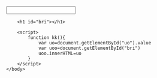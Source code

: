 <!DOCTYPE html>
<html>
    <head>
        <title>Page Title</title>
    </head>
    <body>
        <input oninput="kk()"id="uo">
        
        <h1 id="bri"></h1>
        
        <script>
            function kk(){
                var uo=document.getElementById("uo").value
                var uoo=document.getElementById("bri")
                uoo.innerHTML=uo
            }
        </script>
    </body>
</html>
